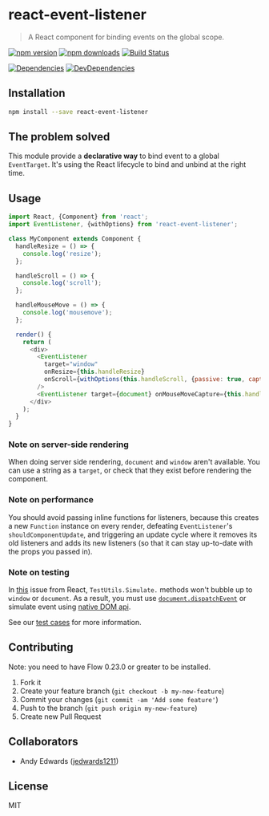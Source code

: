# react-event-listener

> A React component for binding events on the global scope.

[![npm version](https://img.shields.io/npm/v/react-event-listener.svg?style=flat-square)](https://www.npmjs.com/package/react-event-listener)
[![npm downloads](https://img.shields.io/npm/dm/react-event-listener.svg?style=flat-square)](https://www.npmjs.com/package/react-event-listener)
[![Build Status](https://travis-ci.org/oliviertassinari/react-event-listener.svg?branch=master)](https://travis-ci.org/oliviertassinari/react-event-listener)

[![Dependencies](https://img.shields.io/david/oliviertassinari/react-event-listener.svg?style=flat-square)](https://david-dm.org/oliviertassinari/react-event-listener)
[![DevDependencies](https://img.shields.io/david/dev/oliviertassinari/react-event-listener.svg?style=flat-square)](https://david-dm.org/oliviertassinari/react-event-listener#info=devDependencies&view=list)

## Installation

```sh
npm install --save react-event-listener
```

## The problem solved

This module provide a **declarative way** to bind event to a global `EventTarget`.
It's using the React lifecycle to bind and unbind at the right time.

## Usage

```js
import React, {Component} from 'react';
import EventListener, {withOptions} from 'react-event-listener';

class MyComponent extends Component {
  handleResize = () => {
    console.log('resize');
  };

  handleScroll = () => {
    console.log('scroll');
  };

  handleMouseMove = () => {
    console.log('mousemove');
  };

  render() {
    return (
      <div>
        <EventListener
          target="window"
          onResize={this.handleResize}
          onScroll={withOptions(this.handleScroll, {passive: true, capture: false})}
        />
        <EventListener target={document} onMouseMoveCapture={this.handleMouseMove} />
      </div>
    );
  }
}
```

### Note on server-side rendering

When doing server side rendering, `document` and `window` aren't available.
You can use a string as a `target`, or check that they exist before rendering
the component.

### Note on performance

You should avoid passing inline functions for listeners, because this creates a new `Function` instance on every
render, defeating `EventListener`'s `shouldComponentUpdate`, and triggering an update cycle where it removes its old
listeners and adds its new listeners (so that it can stay up-to-date with the props you passed in).

### Note on testing

In [this](https://github.com/facebook/react/issues/5043) issue from React, `TestUtils.Simulate.` methods won't bubble up to `window` or `document`. As a result, you must use [`document.dispatchEvent`](https://developer.mozilla.org/en-US/docs/Web/API/EventTarget/dispatchEvent) or simulate event using [native DOM api](https://developer.mozilla.org/en-US/docs/Web/API/HTMLElement/click).

See our [test cases](https://github.com/oliviertassinari/react-event-listener/blob/master/src/index.spec.js) for more information.

## Contributing

Note: you need to have Flow 0.23.0 or greater to be installed.

1. Fork it
2. Create your feature branch (`git checkout -b my-new-feature`)
3. Commit your changes (`git commit -am 'Add some feature'`)
4. Push to the branch (`git push origin my-new-feature`)
5. Create new Pull Request

## Collaborators

 - Andy Edwards ([jedwards1211](https://github.com/jedwards1211))

## License

MIT
